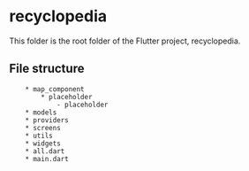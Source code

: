 # recyclopedia

This folder is the root folder of the Flutter project, recyclopedia.

## File structure
```
    * map_component
        * placeholder
            - placeholder
    * models
    * providers
    * screens
    * utils
    * widgets
    * all.dart
    * main.dart
```
